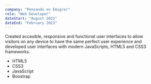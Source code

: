 ```yaml
---
company: "Pensando en Emigrar"
role: "Web Developer"
dateStart: "August 2022"
dateEnd: "February 2023"
---
```


Created accesible, responsive and functional user interfaces to allow visitors on any device to have the same
perfect user experience and developed user interfaces with modern JavaScripts, HTML5 and CSS3
frameworks.

- HTML5
- CSS3
- JavaScript
- Boostrap
